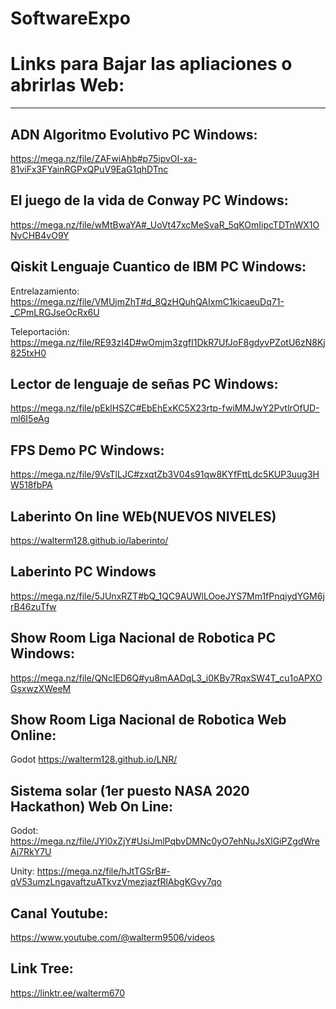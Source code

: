 # SoftwareExpo

# Links para Bajar las apliaciones o abrirlas Web:
--------------------------------
ADN Algoritmo Evolutivo PC Windows:
-----------------------
https://mega.nz/file/ZAFwiAhb#p75ipvOI-xa-81viFx3FYainRGPxQPuV9EaG1qhDTnc

El juego de la vida de Conway PC Windows:
-----------------------------
https://mega.nz/file/wMtBwaYA#_UoVt47xcMeSvaR_5qKOmIipcTDTnWX1ONvCHB4vO9Y

Qiskit Lenguaje Cuantico de IBM PC Windows:
-------------------------------
Entrelazamiento: https://mega.nz/file/VMUjmZhT#d_8QzHQuhQAIxmC1kicaeuDq71-_CPmLRGJseOcRx6U

Teleportación:   https://mega.nz/file/RE93zI4D#wOmjm3zgfI1DkR7UfJoF8gdyvPZotU6zN8Kj825txH0

Lector de lenguaje de señas PC Windows:
---------------------------
https://mega.nz/file/pEklHSZC#EbEhExKC5X23rtp-fwiMMJwY2PvtlrOfUD-ml6I5eAg

FPS Demo PC Windows:
--------
https://mega.nz/file/9VsTlLJC#zxqtZb3V04s91qw8KYfFttLdc5KUP3uug3HW518fbPA

Laberinto On line WEb(NUEVOS NIVELES)
----------------------------------
https://walterm128.github.io/laberinto/

Laberinto PC Windows
--------------------
https://mega.nz/file/5JUnxRZT#bQ_1QC9AUWlLOoeJYS7Mm1fPnqiydYGM6jrB46zuTfw

Show Room Liga Nacional de Robotica PC Windows:
-----------------------------------
https://mega.nz/file/QNclED6Q#yu8mAADqL3_i0KBy7RqxSW4T_cu1oAPXOGsxwzXWeeM

Show Room Liga Nacional de Robotica Web Online:
-----------------------------------
Godot https://walterm128.github.io/LNR/

Sistema solar (1er puesto NASA 2020 Hackathon) Web On Line:
-------------
Godot: https://mega.nz/file/JYl0xZjY#UsiJmlPqbvDMNc0yO7ehNuJsXlGiPZgdWreAj7RkY7U

Unity: https://mega.nz/file/hJtTGSrB#-qV53umzLngavaftzuATkvzVmezjazfRlAbgKGvy7qo

Canal Youtube:
---------------------
https://www.youtube.com/@walterm9506/videos

Link Tree:
------------
https://linktr.ee/walterm670
